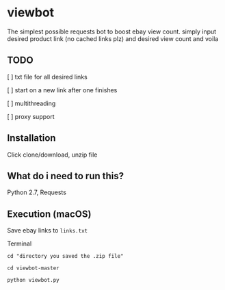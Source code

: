# viewbot
The simplest possible requests bot to boost ebay view count. simply input desired product link (no cached links plz) and desired view count and voila

## TODO
[ ] txt file for all desired links 

[ ] start on a new link after one finishes

[ ] multithreading

[ ] proxy support

## Installation
Click clone/download, unzip file 

## What do i need to run this?
Python 2.7, Requests

## Execution (macOS)

Save ebay links to `links.txt`

Terminal

`cd "directory you saved the .zip file"`

`cd viewbot-master`

`python viewbot.py`
